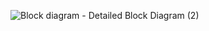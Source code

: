 ![Block diagram - Detailed Block Diagram (2)](https://github.com/Anamika1911/ArchitecturalKatas/assets/6397314/cef56a6f-1d6b-419d-92e5-c5341196e962)

